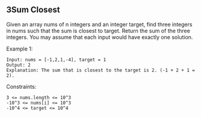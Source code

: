 ## 3Sum Closest
Given an array nums of n integers and an integer target, find three integers in nums such that the sum is closest to target. Return the sum of the three integers. You may assume that each input would have exactly one solution.

 

Example 1:
```code
Input: nums = [-1,2,1,-4], target = 1
Output: 2
Explanation: The sum that is closest to the target is 2. (-1 + 2 + 1 = 2).
``` 

Constraints:
```code
3 <= nums.length <= 10^3
-10^3 <= nums[i] <= 10^3
-10^4 <= target <= 10^4
```